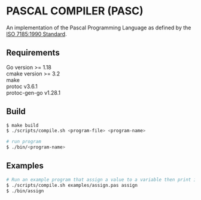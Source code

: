 # PASCAL COMPILER (PASC)

An implementation of the Pascal Programming Language as defined by the [ISO 7185:1990 Standard](docs/pascal-iso7185.pdf). 

## Requirements
Go version >= 1.18  
cmake version >= 3.2  
make  
protoc v3.6.1  
protoc-gen-go v1.28.1  

## Build
```bash
$ make build
$ ./scripts/compile.sh <program-file> <program-name> 

# run program
$ ./bin/<program-name>
```

## Examples
```bash
# Run an example program that assign a value to a variable then print its to standard output
$ ./scripts/compile.sh examples/assign.pas assign
$ ./bin/assign
```
